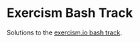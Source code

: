 # Exercism Bash Track

Solutions to the [exercism.io bash track](https://exercism.org/tracks/bash).
